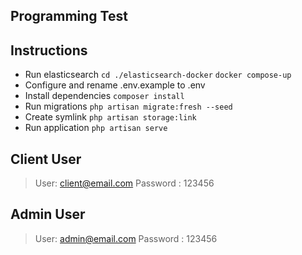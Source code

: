 ## Programming Test
## Instructions

- Run elasticsearch
<code>cd ./elasticsearch-docker</code>
<code>docker compose-up </code>
- Configure and rename .env.example to .env
- Install dependencies
<code>composer install</code>
- Run migrations
<code>php artisan migrate:fresh --seed</code>
- Create symlink
<code>php artisan storage:link</code>
- Run application
<code>php artisan serve</code>



## Client User
>User: client@email.com
>Password : 123456

## Admin User
>User: admin@email.com
>Password : 123456




